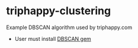 # triphappy-clustering
Example DBSCAN algorithm used by triphappy.com

* User must install [DBSCAN gem](https://github.com/matiasinsaurralde/dbscan/)
